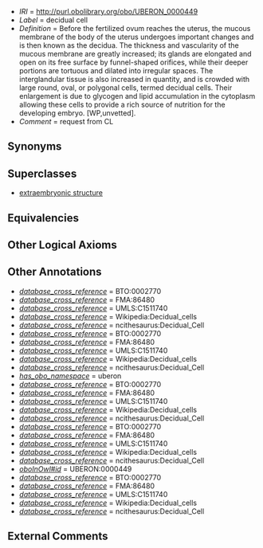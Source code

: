  * *IRI* = http://purl.obolibrary.org/obo/UBERON_0000449
 * *Label* = decidual cell
 * *Definition* = Before the fertilized ovum reaches the uterus, the mucous membrane of the body of the uterus undergoes important changes and is then known as the decidua. The thickness and vascularity of the mucous membrane are greatly increased; its glands are elongated and open on its free surface by funnel-shaped orifices, while their deeper portions are tortuous and dilated into irregular spaces. The interglandular tissue is also increased in quantity, and is crowded with large round, oval, or polygonal cells, termed decidual cells. Their enlargement is due to glycogen and lipid accumulation in the cytoplasm allowing these cells to provide a rich source of nutrition for the developing embryo. [WP,unvetted].
 * *Comment* = request from CL

## Synonyms


## Superclasses

 * [extraembryonic structure](../../UBERON/78/UBERON_0000478.md)

## Equivalencies


## Other Logical Axioms


## Other Annotations

 * *[database_cross_reference](../../ef/oboInOwl#hasDbXref.md)* = BTO:0002770
 * *[database_cross_reference](../../ef/oboInOwl#hasDbXref.md)* = FMA:86480
 * *[database_cross_reference](../../ef/oboInOwl#hasDbXref.md)* = UMLS:C1511740
 * *[database_cross_reference](../../ef/oboInOwl#hasDbXref.md)* = Wikipedia:Decidual_cells
 * *[database_cross_reference](../../ef/oboInOwl#hasDbXref.md)* = ncithesaurus:Decidual_Cell
 * *[database_cross_reference](../../ef/oboInOwl#hasDbXref.md)* = BTO:0002770
 * *[database_cross_reference](../../ef/oboInOwl#hasDbXref.md)* = FMA:86480
 * *[database_cross_reference](../../ef/oboInOwl#hasDbXref.md)* = UMLS:C1511740
 * *[database_cross_reference](../../ef/oboInOwl#hasDbXref.md)* = Wikipedia:Decidual_cells
 * *[database_cross_reference](../../ef/oboInOwl#hasDbXref.md)* = ncithesaurus:Decidual_Cell
 * *[has_obo_namespace](../../ce/oboInOwl#hasOBONamespace.md)* = uberon
 * *[database_cross_reference](../../ef/oboInOwl#hasDbXref.md)* = BTO:0002770
 * *[database_cross_reference](../../ef/oboInOwl#hasDbXref.md)* = FMA:86480
 * *[database_cross_reference](../../ef/oboInOwl#hasDbXref.md)* = UMLS:C1511740
 * *[database_cross_reference](../../ef/oboInOwl#hasDbXref.md)* = Wikipedia:Decidual_cells
 * *[database_cross_reference](../../ef/oboInOwl#hasDbXref.md)* = ncithesaurus:Decidual_Cell
 * *[database_cross_reference](../../ef/oboInOwl#hasDbXref.md)* = BTO:0002770
 * *[database_cross_reference](../../ef/oboInOwl#hasDbXref.md)* = FMA:86480
 * *[database_cross_reference](../../ef/oboInOwl#hasDbXref.md)* = UMLS:C1511740
 * *[database_cross_reference](../../ef/oboInOwl#hasDbXref.md)* = Wikipedia:Decidual_cells
 * *[database_cross_reference](../../ef/oboInOwl#hasDbXref.md)* = ncithesaurus:Decidual_Cell
 * *[oboInOwl#id](../../id/oboInOwl#id.md)* = UBERON:0000449
 * *[database_cross_reference](../../ef/oboInOwl#hasDbXref.md)* = BTO:0002770
 * *[database_cross_reference](../../ef/oboInOwl#hasDbXref.md)* = FMA:86480
 * *[database_cross_reference](../../ef/oboInOwl#hasDbXref.md)* = UMLS:C1511740
 * *[database_cross_reference](../../ef/oboInOwl#hasDbXref.md)* = Wikipedia:Decidual_cells
 * *[database_cross_reference](../../ef/oboInOwl#hasDbXref.md)* = ncithesaurus:Decidual_Cell

## External Comments

